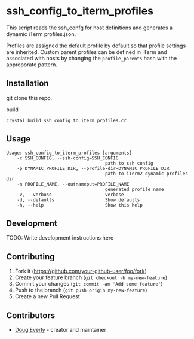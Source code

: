 # ssh_config_to_iterm_profiles

This script reads the ssh_confg for host definitions and generates a dynamic iTerm profiles.json.

Profiles are assigned the default profile by default so that profile settings are inherited. Custom parent profiles can be defined in iTerm and associated with hosts by changing the `profile_parents` hash with the approporate pattern.

## Installation

git clone this repo.

build

```
crystal build ssh_config_to_iterm_profiles.cr
```

## Usage

```
Usage: ssh_config_to_iterm_profiles [arguments]
    -c SSH_CONFIG, --ssh-config=SSH_CONFIG
                                     path to ssh config
    -p DYNAMIC_PROFILE_DIR, --profile-dir=DYNAMIC_PROFILE_DIR
                                     path to iTerm2 dynamic profiles dir
    -n PROFILE_NAME, --outnameput=PROFILE_NAME
                                     generated profile name
    -v, --verbose                    verbose
    -d, --defaults                   Show defaults
    -h, --help                       Show this help
```

## Development

TODO: Write development instructions here

## Contributing

1. Fork it (<https://github.com/your-github-user/foo/fork>)
2. Create your feature branch (`git checkout -b my-new-feature`)
3. Commit your changes (`git commit -am 'Add some feature'`)
4. Push to the branch (`git push origin my-new-feature`)
5. Create a new Pull Request

## Contributors

- [Doug Everly](https://github.com/your-github-user) - creator and maintainer
